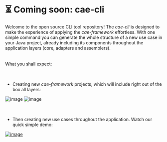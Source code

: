 # ⏳ Coming soon: cae-cli
Welcome to the open source CLI tool repository! The _cae-cli_ is designed to make the experience of applying the _cae-framework_ effortless. With one simple command you can generate the whole structure of a new use case in your Java project, already including its components throughout the application layers (core, adapters and assemblers).
<br><br><br>
What you shall expect:
<br><br><br>
- Creating new _cae-framework_ projects, which will include right out of the box all layers:

![image](https://github.com/clean-arch-enablers-project/cae-cli/assets/60593328/e21f9611-39dc-4ca7-9acc-f01d16997fee)
![image](https://github.com/clean-arch-enablers-project/cae-cli/assets/60593328/9434cea1-1159-4a33-96a8-19f56366f1f0)
<br><br><br>
- Then creating new use cases throughout the application. Watch our quick simple demo:

[![image](https://github.com/clean-arch-enablers-project/cae-cli/assets/60593328/28a87fbb-ab1c-4c99-9950-9c5a7340fcbe)](https://www.youtube.com/watch?v=GCtWKd08ggY)


